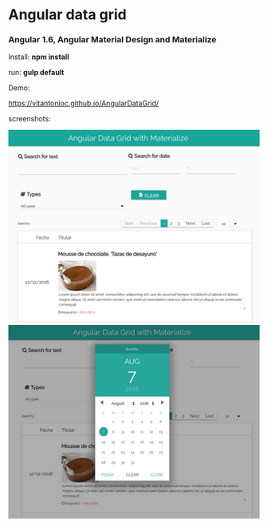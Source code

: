 # Angular data grid 

<h3>Angular 1.6, Angular Material Design and Materialize</h3>

Install:
<strong>npm install</strong>

run:
<strong>gulp default</strong>

Demo:

https://vitantonioc.github.io/AngularDataGrid/

screenshots:

![alt tag](https://github.com/vitantonioc/AngularDataGrid/blob/master/1.jpg)
![alt tag](https://github.com/vitantonioc/AngularDataGrid/blob/master/2.jpg)


